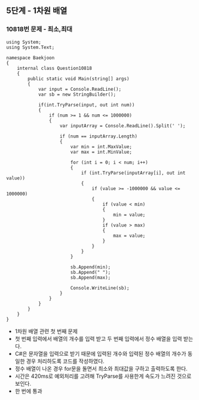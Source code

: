 ## 5단계 - 1차원 배열

### 10818번 문제 - 최소,최대

```
using System;
using System.Text;

namespace Baekjoon
{
    internal class Question10818
    { 
        public static void Main(string[] args)
        {
            var input = Console.ReadLine();
            var sb = new StringBuilder();

            if(int.TryParse(input, out int num))
            {
                if (num >= 1 && num <= 1000000)
                {
                    var inputArray = Console.ReadLine().Split(' ');

                    if (num == inputArray.Length)
                    {
                        var min = int.MaxValue;
                        var max = int.MinValue;

                        for (int i = 0; i < num; i++)
                        {
                            if (int.TryParse(inputArray[i], out int value))
                            {
                                if (value >= -1000000 && value <= 1000000)
                                {
                                    if (value < min)
                                    {
                                        min = value;
                                    }
                                    if (value > max)
                                    {
                                        max = value;
                                    }
                                }
                            }
                        }

                        sb.Append(min);
                        sb.Append(" ");
                        sb.Append(max);

                        Console.WriteLine(sb);
                    }
                }
            }
        }
    }
}
```

* 1차원 배열 관련 첫 번째 문제
* 첫 번째 입력에서 배열의 개수를 입력 받고 두 번째 입력에서 정수 배열을 입력 받는다.
* C#은 문자열을 입력으로 받기 때문에 입력된 개수와 입력된 정수 배열의 개수가 동일한 경우 처리하도록 코드를 작성하였다.
* 정수 배열이 나온 경우 for문을 돌면서 최소와 최대값을 구하고 출력하도록 한다.
* 시간은 420ms로 예외처리를 고려해 TryParse를 사용한게 속도가 느려진 것으로 보인다.
* 한 번에 통과

